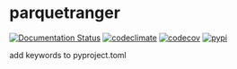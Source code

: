 # parquetranger

[![Documentation Status](https://readthedocs.org/projects/parquetranger/badge/?version=latest)](https://parquetranger.readthedocs.io/en/latest)
[![codeclimate](https://img.shields.io/codeclimate/maintainability/endremborza/parquetranger.svg)](https://codeclimate.com/github/endremborza/parquetranger)
[![codecov](https://img.shields.io/codecov/c/github/endremborza/parquetranger)](https://codecov.io/gh/endremborza/parquetranger)
[![pypi](https://img.shields.io/pypi/v/parquetranger.svg)](https://pypi.org/project/parquetranger/)

add keywords to pyproject.toml
